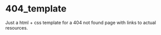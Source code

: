 # 404_template

Just a html + css template for a 404 not found page with links to actual resources.
